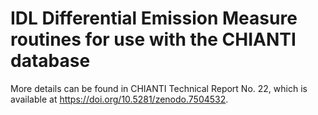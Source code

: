 # IDL Differential Emission Measure routines for use with the CHIANTI database

More details can be found in CHIANTI Technical Report No. 22, which is available at https://doi.org/10.5281/zenodo.7504532.

